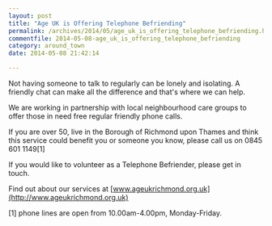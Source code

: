 ```yaml
---
layout: post
title: "Age UK is Offering Telephone Befriending"
permalink: /archives/2014/05/age_uk_is_offering_telephone_befriending.html
commentfile: 2014-05-08-age_uk_is_offering_telephone_befriending
category: around_town
date: 2014-05-08 21:42:14

---
```


Not having someone to talk to regularly can be lonely and isolating. A friendly chat can make all the difference and that's where we can help.

We are working in partnership with local neighbourhood care groups to offer those in need free regular friendly phone calls.

If you are over 50, live in the Borough of Richmond upon Thames and think this service could benefit you or someone you know, please call us on 0845 601 1149[1]

If you would like to volunteer as a Telephone Befriender, please get in touch.

Find out about our services at [www.ageukrichmond.org.uk](http://www.ageukrichmond.org.uk)

[1] phone lines are open from 10.00am-4.00pm, Monday-Friday.
